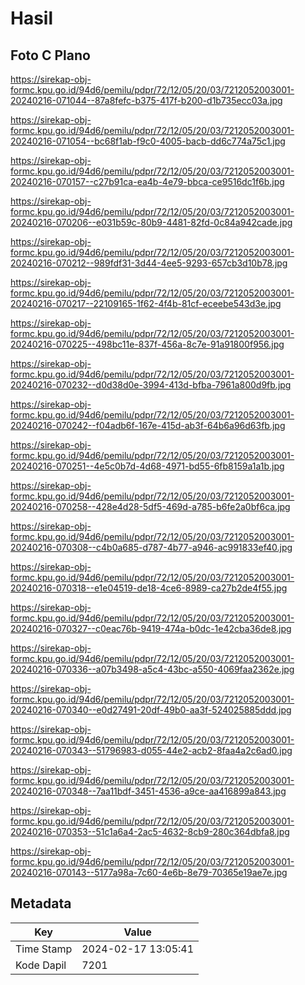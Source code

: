 # Hasil

## Foto C Plano

https://sirekap-obj-formc.kpu.go.id/94d6/pemilu/pdpr/72/12/05/20/03/7212052003001-20240216-071044--87a8fefc-b375-417f-b200-d1b735ecc03a.jpg

https://sirekap-obj-formc.kpu.go.id/94d6/pemilu/pdpr/72/12/05/20/03/7212052003001-20240216-071054--bc68f1ab-f9c0-4005-bacb-dd6c774a75c1.jpg

https://sirekap-obj-formc.kpu.go.id/94d6/pemilu/pdpr/72/12/05/20/03/7212052003001-20240216-070157--c27b91ca-ea4b-4e79-bbca-ce9516dc1f6b.jpg

https://sirekap-obj-formc.kpu.go.id/94d6/pemilu/pdpr/72/12/05/20/03/7212052003001-20240216-070206--e031b59c-80b9-4481-82fd-0c84a942cade.jpg

https://sirekap-obj-formc.kpu.go.id/94d6/pemilu/pdpr/72/12/05/20/03/7212052003001-20240216-070212--989fdf31-3d44-4ee5-9293-657cb3d10b78.jpg

https://sirekap-obj-formc.kpu.go.id/94d6/pemilu/pdpr/72/12/05/20/03/7212052003001-20240216-070217--22109165-1f62-4f4b-81cf-eceebe543d3e.jpg

https://sirekap-obj-formc.kpu.go.id/94d6/pemilu/pdpr/72/12/05/20/03/7212052003001-20240216-070225--498bc11e-837f-456a-8c7e-91a91800f956.jpg

https://sirekap-obj-formc.kpu.go.id/94d6/pemilu/pdpr/72/12/05/20/03/7212052003001-20240216-070232--d0d38d0e-3994-413d-bfba-7961a800d9fb.jpg

https://sirekap-obj-formc.kpu.go.id/94d6/pemilu/pdpr/72/12/05/20/03/7212052003001-20240216-070242--f04adb6f-167e-415d-ab3f-64b6a96d63fb.jpg

https://sirekap-obj-formc.kpu.go.id/94d6/pemilu/pdpr/72/12/05/20/03/7212052003001-20240216-070251--4e5c0b7d-4d68-4971-bd55-6fb8159a1a1b.jpg

https://sirekap-obj-formc.kpu.go.id/94d6/pemilu/pdpr/72/12/05/20/03/7212052003001-20240216-070258--428e4d28-5df5-469d-a785-b6fe2a0bf6ca.jpg

https://sirekap-obj-formc.kpu.go.id/94d6/pemilu/pdpr/72/12/05/20/03/7212052003001-20240216-070308--c4b0a685-d787-4b77-a946-ac991833ef40.jpg

https://sirekap-obj-formc.kpu.go.id/94d6/pemilu/pdpr/72/12/05/20/03/7212052003001-20240216-070318--e1e04519-de18-4ce6-8989-ca27b2de4f55.jpg

https://sirekap-obj-formc.kpu.go.id/94d6/pemilu/pdpr/72/12/05/20/03/7212052003001-20240216-070327--c0eac76b-9419-474a-b0dc-1e42cba36de8.jpg

https://sirekap-obj-formc.kpu.go.id/94d6/pemilu/pdpr/72/12/05/20/03/7212052003001-20240216-070336--a07b3498-a5c4-43bc-a550-4069faa2362e.jpg

https://sirekap-obj-formc.kpu.go.id/94d6/pemilu/pdpr/72/12/05/20/03/7212052003001-20240216-070340--e0d27491-20df-49b0-aa3f-524025885ddd.jpg

https://sirekap-obj-formc.kpu.go.id/94d6/pemilu/pdpr/72/12/05/20/03/7212052003001-20240216-070343--51796983-d055-44e2-acb2-8faa4a2c6ad0.jpg

https://sirekap-obj-formc.kpu.go.id/94d6/pemilu/pdpr/72/12/05/20/03/7212052003001-20240216-070348--7aa11bdf-3451-4536-a9ce-aa416899a843.jpg

https://sirekap-obj-formc.kpu.go.id/94d6/pemilu/pdpr/72/12/05/20/03/7212052003001-20240216-070353--51c1a6a4-2ac5-4632-8cb9-280c364dbfa8.jpg

https://sirekap-obj-formc.kpu.go.id/94d6/pemilu/pdpr/72/12/05/20/03/7212052003001-20240216-070143--5177a98a-7c60-4e6b-8e79-70365e19ae7e.jpg


## Metadata

| Key        | Value               |
| ---------- | ------------------- |
| Time Stamp | 2024-02-17 13:05:41 |
| Kode Dapil | 7201                |



